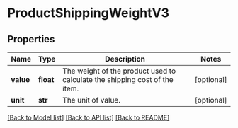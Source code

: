 # ProductShippingWeightV3

## Properties
Name | Type | Description | Notes
------------ | ------------- | ------------- | -------------
**value** | **float** | The weight of the product used to calculate the shipping cost of the item. | [optional] 
**unit** | **str** | The unit of value. | [optional] 

[[Back to Model list]](../README.md#documentation-for-models) [[Back to API list]](../README.md#documentation-for-api-endpoints) [[Back to README]](../README.md)


